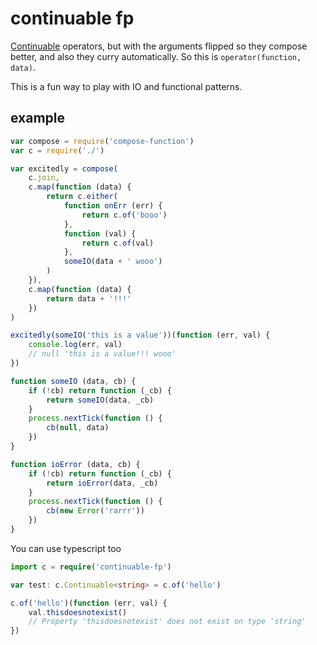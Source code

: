 # continuable fp

[Continuable](https://github.com/Raynos/continuable) operators, but with the arguments flipped so they compose better, and also they curry automatically. So this is `operator(function, data)`.

This is a fun way to play with IO and functional patterns.

## example

```js
var compose = require('compose-function')
var c = require('./')

var excitedly = compose(
    c.join,
    c.map(function (data) {
        return c.either(
            function onErr (err) {
                return c.of('booo')
            },
            function (val) {
                return c.of(val)
            },
            someIO(data + ' wooo')
        )
    }),
    c.map(function (data) {
        return data + '!!!'
    })
)

excitedly(someIO('this is a value'))(function (err, val) {
    console.log(err, val)
    // null 'this is a value!!! wooo'
})

function someIO (data, cb) {
    if (!cb) return function (_cb) {
        return someIO(data, _cb)
    }
    process.nextTick(function () {
        cb(null, data)
    })
}

function ioError (data, cb) {
    if (!cb) return function (_cb) {
        return ioError(data, _cb)
    }
    process.nextTick(function () {
        cb(new Error('rarrr'))
    })
}
```

You can use typescript too

```typescript
import c = require('continuable-fp')

var test: c.Continuable<string> = c.of('hello')

c.of('hello')(function (err, val) {
    val.thisdoesnotexist()
    // Property 'thisdoesnotexist' does not exist on type 'string'
})
```
